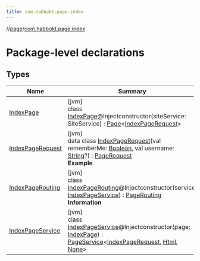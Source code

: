 ```yaml
---
title: com.habbokt.page.index
---
```

//[page](../../index.html)/[com.habbokt.page.index](index.html)



# Package-level declarations



## Types


| Name | Summary |
|---|---|
| [IndexPage](-index-page/index.html) | [jvm]<br>class [IndexPage](-index-page/index.html)@Injectconstructor(siteService: SiteService) : [Page](../com.habbokt.page/-page/index.html)&lt;[IndexPageRequest](-index-page-request/index.html)&gt; |
| [IndexPageRequest](-index-page-request/index.html) | [jvm]<br>data class [IndexPageRequest](-index-page-request/index.html)(val rememberMe: [Boolean](https://kotlinlang.org/api/latest/jvm/stdlib/kotlin/-boolean/index.html), val username: [String](https://kotlinlang.org/api/latest/jvm/stdlib/kotlin/-string/index.html)?) : [PageRequest](../com.habbokt.page/-page-request/index.html)<br><b>Example</b> |
| [IndexPageRouting](-index-page-routing/index.html) | [jvm]<br>class [IndexPageRouting](-index-page-routing/index.html)@Injectconstructor(service: [IndexPageService](-index-page-service/index.html)) : [PageRouting](../com.habbokt.page/-page-routing/index.html)<br><b>Information</b> |
| [IndexPageService](-index-page-service/index.html) | [jvm]<br>class [IndexPageService](-index-page-service/index.html)@Injectconstructor(page: [IndexPage](-index-page/index.html)) : [PageService](../com.habbokt.page/-page-service/index.html)&lt;[IndexPageRequest](-index-page-request/index.html), [Html](../com.habbokt.page/-html/index.html), [None](../com.habbokt.page/-none/index.html)&gt; |

